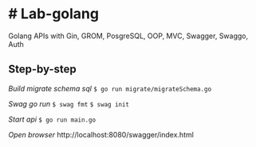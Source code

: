 # # Lab-golang
Golang APIs with Gin, GROM, PosgreSQL, OOP, MVC, Swagger, Swaggo, Auth

## Step-by-step
*Build migrate schema sql*
`$ go run migrate/migrateSchema.go`

*Swag go run*
`$ swag fmt`
`$ swag init`

*Start api*
`$ go run main.go`

*Open browser*
http://localhost:8080/swagger/index.html